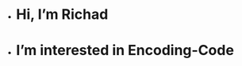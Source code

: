 - # Hi, I’m Richad

- # I’m interested in Encoding-Code

<!---
Richadk/Richadk is a ✨ special ✨ repository because its `README.md` (this file) appears on your GitHub profile.
You can click the Preview link to take a look at your changes.
--->
